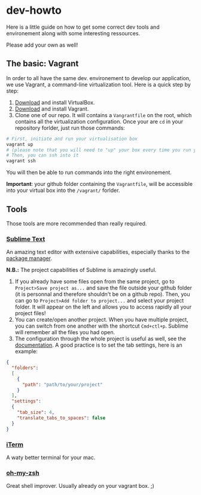 dev-howto
=========

Here is a little guide on how to get some correct dev tools and environement along with some interesting ressources.

Please add your own as well!

## The basic: Vagrant

In order to all have the same dev. environement to develop our application, we use Vagrant, a command-line virtualization tool. Here is a quick step by step:

1. [Download](https://www.virtualbox.org/wiki/Downloads) and install VirtualBox.
2. [Download](https://www.vagrantup.com/downloads.html) and install Vagrant.
3. Clone one of our repo. It will contains a `Vangrantfile` on the root, which contains all the virtualization configuration. Once your are `cd` in your repository forlder, just run those commands:

```bash
# First, initiate and run your virtualisation box
vagrant up
# (please note that you will need to "up" your box every time you run your computer or after a certain timeout)
# Then, you can ssh into it
vagrant ssh
```

You will then be able to run commands into the right environement.

**Important**: your github folder containing the `Vagrantfile`, will be accessible into your virtual box into the `/vagrant/` forlder.

## Tools

Those tools are more recommended than really required.

### [Sublime Text](http://www.sublimetext.com/3)

An amazing text editor with extensive capabilities, especially thanks to the [package manager](https://sublime.wbond.net/installation). 

**N.B.:** The project capabilities of Sublime is amazingly useful.

1. If you already have some files open from the same project, go to `Project>Save project as...` and save the file outside your github folder (it is personnal and therefore shouldn't be on a github repo). Then, you can go to `Project>Add folder to project...` and select your project folder. It will appear on the left and allows you to access rapidly all your project files!
2. You can create/open another project. When you have multiple project, you can switch from one another with the shortcut `Cmd+ctl+p`. Sublime will remember all the files you had open.
3. The configuration through the whole project is useful as well, see the [documentation](https://www.sublimetext.com/docs/3/projects.html). A good practice is to set the tab settings, here is an example:

```json
{
  "folders":
  [
    {
      "path": "path/to/your/project"
    }
  ],
  "settings":
  {
    "tab_size": 4,
    "translate_tabs_to_spaces": false
  }
}
```

### [iTerm](http://iterm2.com/)

A waty better terminal for your mac.

### [oh-my-zsh](https://github.com/robbyrussell/oh-my-zsh)

Great shell improver. Usually already on your vagrant box. ;)
